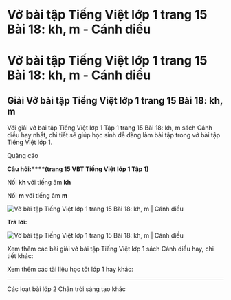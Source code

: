 # Vở bài tập Tiếng Việt lớp 1 trang 15 Bài 18: kh, m - Cánh diều

# Vở bài tập Tiếng Việt lớp 1 trang 15 Bài 18: kh, m - Cánh diều

## Giải Vở bài tập Tiếng Việt lớp 1 trang 15 Bài 18: kh, m

Với giải vở bài tập Tiếng Việt lớp 1 Tập 1 trang 15 Bài 18: kh, m sách Cánh diều hay nhất, chi tiết sẽ giúp học sinh dễ dàng làm bài tập trong vở bài tập Tiếng Việt lớp 1.

Quảng cáo

**Câu hỏi:****(trang 15 VBT Tiếng Việt lớp 1 Tập 1)**

Nối **kh** với tiếng âm **kh**

Nối **m** với tiếng âm **m**

![Vở bài tập Tiếng Việt lớp 1 trang 15 Bài 18: kh, m | Cánh diều](https://www.vietjack.com/vbt-tieng-viet-1-cd/images/bai-18-kh-m-1.png)

**Trả lời:**

![Vở bài tập Tiếng Việt lớp 1 trang 15 Bài 18: kh, m | Cánh diều](https://www.vietjack.com/vbt-tieng-viet-1-cd/images/bai-18-kh-m-2.png)

Xem thêm các bài giải vở bài tập Tiếng Việt lớp 1 sách Cánh diều hay, chi tiết khác:

Xem thêm các tài liệu học tốt lớp 1 hay khác:

* * *

Các loạt bài lớp 2 Chân trời sáng tạo khác
